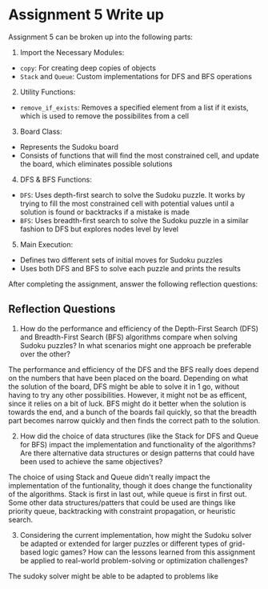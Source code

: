 # Assignment 5 Write up

Assignment 5 can be broken up into the following parts:
1. Import the Necessary Modules:
- `copy`: For creating deep copies of objects
- `Stack` and `Queue`: Custom implementations for DFS and BFS operations
2. Utility Functions: 
- `remove_if_exists`: Removes a specified element from a list if it exists, which is used to remove the possibilites from a cell
3. Board Class:
- Represents the Sudoku board
- Consists of functions that will find the most constrained cell, and update the board, which eliminates possible solutions
4. DFS & BFS Functions:
- `DFS`: Uses depth-first search to solve the Sudoku puzzle. It works by trying to fill the most constrained cell with potential values until a solution is found or backtracks if a mistake is made
- `BFS`: Uses breadth-first search to solve the Sudoku puzzle in a similar fashion to DFS but explores nodes level by level
5. Main Execution:
- Defines two different sets of initial moves for Sudoku puzzles
- Uses both DFS and BFS to solve each puzzle and prints the results


After completing the assignment, answer the following reflection questions:

## Reflection Questions

1. How do the performance and efficiency of the Depth-First Search (DFS) and Breadth-First Search (BFS) algorithms compare when solving Sudoku puzzles? In what scenarios might one approach be preferable over the other?

The performance and efficiency of the DFS and the BFS really does depend on the numbers that have been placed on the board. Depending on what the solution of the board, DFS might be able to solve it in 1 go, without having to try any other possibilities. However, it might not be as efficent, since it relies on a bit of luck. BFS might do it better when the solution is towards the end, and a bunch of the boards fail quickly, so that the breadth part becomes narrow quickly and then finds the correct path to the solution. 

2. How did the choice of data structures (like the Stack for DFS and Queue for BFS) impact the implementation and functionality of the algorithms? Are there alternative data structures or design patterns that could have been used to achieve the same objectives?

The choice of using Stack and Queue didn't really impact the implementation of the funtionality, though it does change the functionality of the algorithms. Stack is first in last out, while queue is first in first out. Some other data structures/patters that could be used are things like priority queue, backtracking with constraint propagation, or heuristic search.

3. Considering the current implementation, how might the Sudoku solver be adapted or extended for larger puzzles or different types of grid-based logic games? How can the lessons learned from this assignment be applied to real-world problem-solving or optimization challenges?

The sudoky solver might be able to be adapted to problems like 